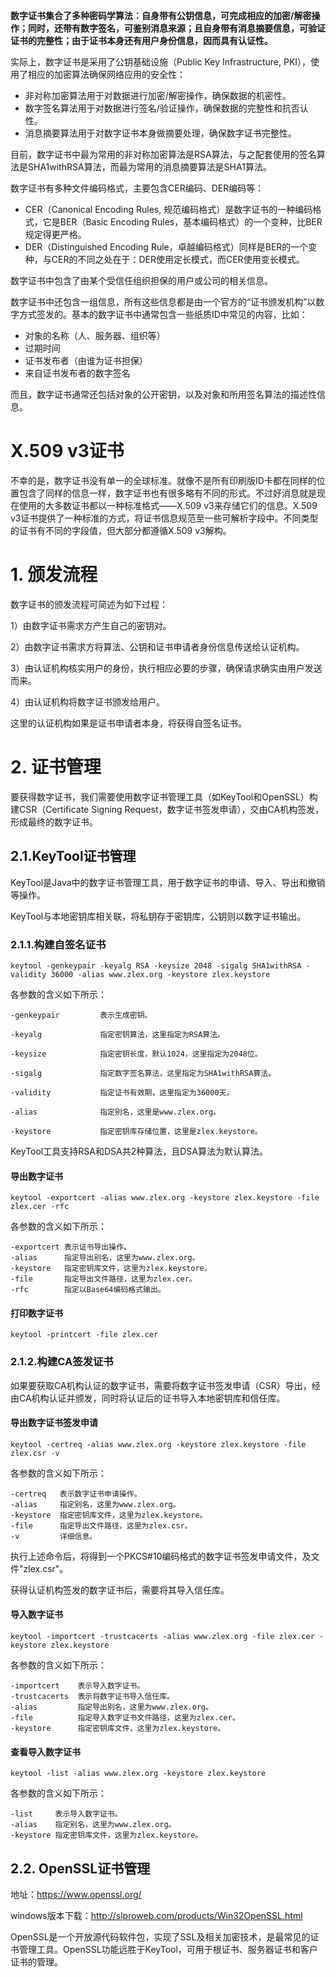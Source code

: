 **数字证书集合了多种密码学算法：自身带有公钥信息，可完成相应的加密/解密操作；同时，还带有数字签名，可鉴别消息来源；且自身带有消息摘要信息，可验证证书的完整性；由于证书本身还有用户身份信息，因而具有认证性。**

实际上，数字证书是采用了公钥基础设施（Public Key Infrastructure, PKI），使用了相应的加密算法确保网络应用的安全性：

- 非对称加密算法用于对数据进行加密/解密操作，确保数据的机密性。
- 数字签名算法用于对数据进行签名/验证操作，确保数据的完整性和抗否认性。
- 消息摘要算法用于对数字证书本身做摘要处理，确保数字证书完整性。

目前，数字证书中最为常用的非对称加密算法是RSA算法，与之配套使用的签名算法是SHA1withRSA算法，而最为常用的消息摘要算法是SHA1算法。

数字证书有多种文件编码格式，主要包含CER编码、DER编码等：

- CER（Canonical Encoding Rules, 规范编码格式）是数字证书的一种编码格式，它是BER（Basic Encoding Rules，基本编码格式）的一个变种，比BER规定得更严格。
- DER（Distinguished Encoding Rule，卓越编码格式）同样是BER的一个变种，与CER的不同之处在于：DER使用定长模式，而CER使用变长模式。

数字证书中包含了由某个受信任组织担保的用户或公司的相关信息。

数字证书中还包含一组信息，所有这些信息都是由一个官方的“证书颁发机构”以数字方式签发的。基本的数字证书中通常包含一些纸质ID中常见的内容，比如：

- 对象的名称（人、服务器、组织等）
- 过期时间
- 证书发布者（由谁为证书担保）
- 来自证书发布者的数字签名

而且，数字证书通常还包括对象的公开密钥，以及对象和所用签名算法的描述性信息。

# X.509 v3证书

不幸的是，数字证书没有单一的全球标准。就像不是所有印刷版ID卡都在同样的位置包含了同样的信息一样，数字证书也有很多略有不同的形式。不过好消息就是现在使用的大多数证书都以一种标准格式——X.509 v3来存储它们的信息。X.509 v3证书提供了一种标准的方式，将证书信息规范至一些可解析字段中。不同类型的证书有不同的字段值，但大部分都遵循X.509 v3解构。

# 1. 颁发流程

数字证书的颁发流程可简述为如下过程：

1）由数字证书需求方产生自己的密钥对。

2）由数字证书需求方将算法、公钥和证书申请者身份信息传送给认证机构。

3）由认证机构核实用户的身份，执行相应必要的步骤，确保请求确实由用户发送而来。

4）由认证机构将数字证书颁发给用户。

这里的认证机构如果是证书申请者本身，将获得自签名证书。

# 2. 证书管理

要获得数字证书，我们需要使用数字证书管理工具（如KeyTool和OpenSSL）构建CSR（Certificate Signing Request，数字证书签发申请），交由CA机构签发，形成最终的数字证书。

## 2.1.KeyTool证书管理

KeyTool是Java中的数字证书管理工具，用于数字证书的申请、导入、导出和撤销等操作。

KeyTool与本地密钥库相关联，将私钥存于密钥库，公钥则以数字证书输出。

### 2.1.1.构建自签名证书

~~~
keytool -genkeypair -keyalg RSA -keysize 2048 -sigalg SHA1withRSA -validity 36000 -alias www.zlex.org -keystore zlex.keystore
~~~

各参数的含义如下所示：

~~~
-genkeypair         表示生成密钥。

-keyalg             指定密钥算法，这里指定为RSA算法。

-keysize			指定密钥长度，默认1024，这里指定为2048位。

-sigalg             指定数字签名算法，这里指定为SHA1withRSA算法。

-validity           指定证书有效期，这里指定为36000天。

-alias              指定别名，这里是www.zlex.org。

-keystore			指定密钥库存储位置，这里是zlex.keystore。
~~~

KeyTool工具支持RSA和DSA共2种算法，且DSA算法为默认算法。

#### 导出数字证书

~~~
keytool -exportcert -alias www.zlex.org -keystore zlex.keystore -file zlex.cer -rfc
~~~

各参数的含义如下所示：

~~~
-exportcert 表示证书导出操作。
-alias      指定导出别名，这里为www.zlex.org。
-keystore   指定密钥库文件，这里为zlex.keystore。
-file       指定导出文件路径，这里为zlex.cer。
-rfc        指定以Base64编码格式输出。
~~~

#### 打印数字证书

~~~
keytool -printcert -file zlex.cer
~~~

### 2.1.2.构建CA签发证书

如果要获取CA机构认证的数字证书，需要将数字证书签发申请（CSR）导出，经由CA机构认证并颁发，同时将认证后的证书导入本地密钥库和信任库。

#### 导出数字证书签发申请

~~~
keytool -certreq -alias www.zlex.org -keystore zlex.keystore -file zlex.csr -v
~~~

各参数的含义如下所示：

~~~
-certreq   表示数字证书申请操作。
-alias     指定别名，这里为www.zlex.org。
-keystore  指定密钥库文件，这里为zlex.keystore。
-file      指定导出文件路径，这里为zlex.csr。
-v         详细信息。
~~~

执行上述命令后，将得到一个PKCS#10编码格式的数字证书签发申请文件，及文件"zlex.csr"。

获得认证机构签发的数字证书后，需要将其导入信任库。

#### 导入数字证书

~~~
keytool -importcert -trustcacerts -alias www.zlex.org -file zlex.cer -keystore zlex.keystore
~~~

各参数的含义如下所示：

~~~
-importcert    表示导入数字证书。
-trustcacerts  表示将数字证书导入信任库。
-alias         指定导出别名，这里为www.zlex.org。
-file	       指定导入数字证书文件路径，这里为zlex.cer。
-keystore      指定密钥库文件，这里为zlex.keystore。
~~~

#### 查看导入数字证书

~~~
keytool -list -alias www.zlex.org -keystore zlex.keystore
~~~

各参数的含义如下所示：

~~~
-list     表示导入数字证书。
-alias    指定别名，这里为www.zlex.org。
-keystore 指定密钥库文件，这里为zlex.keystore。
~~~

## 2.2. OpenSSL证书管理

地址：https://www.openssl.org/

windows版本下载：http://slproweb.com/products/Win32OpenSSL.html

OpenSSL是一个开放源代码软件包，实现了SSL及相关加密技术，是最常见的证书管理工具。OpenSSL功能远胜于KeyTool，可用于根证书、服务器证书和客户证书的管理。































